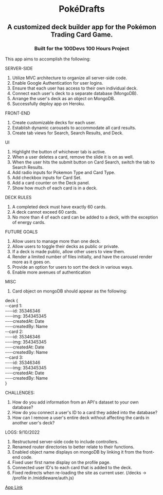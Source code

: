 <h1 align="center">PokéDrafts</h1>
<h2 align="center">A customized deck builder app for the Pokémon Trading Card Game.</h2>
<h3 align="center">Built for the 100Devs 100 Hours Project</h3>


This app aims to accomplish the following:

SERVER-SIDE
1. Utilize MVC architecture to organize all server-side code.
2. Enable Google Authentication for user logins.
3. Ensure that each user has access to their own individual deck.
4. Connect each user's deck to a separate database (MongoDB).
5. Arrange the user's deck as an object on MongoDB.
6. Successfully deploy app on Heroku.

FRONT-END
1. Create customizable decks for each user.
2. Establish dynamic carousels to accommodate all card results.
3. Create tab views for Search, Search Results, and Deck.

UI
1. Highlight the button of whichever tab is active.
2. When a user deletes a card, remove the slide it is on as well.
3. When the user hits the submit button on Card Search, switch the tab to Search Results.
4. Add radio inputs for Pokemon Type and Card Type.
5. Add checkbox inputs for Card Set.
6. Add a card counter on the Deck panel.
7. Show how much of each card is in a deck.

DECK RULES
1. A completed deck must have exactly 60 cards.
2. A deck cannot exceed 60 cards.
3. No more than 4 of each card can be added to a deck, with the exception of energy cards.


FUTURE GOALS
1. Allow users to manage more than one deck.
2. Allow users to toggle their decks as public or private.
3. If a deck is made public, allow other users to view them.
4. Render a limited number of files initially, and have the carousel render more as it goes on.
5. Provide an option for users to sort the deck in various ways.
6. Enable more avenues of authentication

MISC
1. Card object on mongoDB should appear as the following:

deck {  
--card 1:  
----id: 35346346  
----img: 354345345  
----createdAt: Date  
----createdBy: Name  
--card 2:  
----id: 35346346  
----img: 354345345  
----createdAt: Date  
----createdBy: Name   
--card 3:  
----id: 35346346  
----img: 354345345  
----createdAt: Date  
----createdBy: Name   
}


CHALLENGES:
1. How do you add information from an API's dataset to your own database?
2. How do you connect a user's ID to a card they added into the database?
3. How can I remove a user's entire deck without affecting the cards in another user's deck?


LOGS:
9/10/2022
1. Restructured server-side code to include controllers.
2. Renamed router directories to better relate to their functions.
3. Enabled object name displays on mongoDB by linking it from the front-end code.
4. Fixed user first name display on the profile page.
5. Connected user ID's to each card that is added to the deck.
6. Fixed redirects when re-loading the site as current user. (/decks -> /profile in /middleware/auth.js)

<a href="https://github.com/ec-coding/Pkmn-TCG-Deck-Builder">App Link</a>
